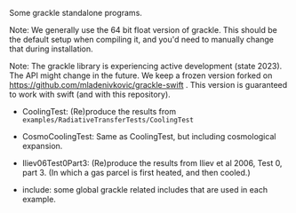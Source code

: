 Some grackle standalone programs.

Note: We generally use the 64 bit float version of grackle. This should be the
default setup when compiling it, and you'd need to manually change that during
installation. 

Note: The grackle library is experiencing active development (state 2023). The API
might change in the future. We keep a frozen version forked on https://github.com/mladenivkovic/grackle-swift .
This version is guaranteed to work with swift (and with this repository).

- CoolingTest: (Re)produce the results from `examples/RadiativeTransferTests/CoolingTest`

- CosmoCoolingTest: Same as CoolingTest, but including cosmological expansion.

- Iliev06Test0Part3: (Re)produce the results from Iliev et al 2006, Test 0, part 3.
  (In which a gas parcel is first heated, and then cooled.)

- include: some global grackle related includes that are used in each example.
